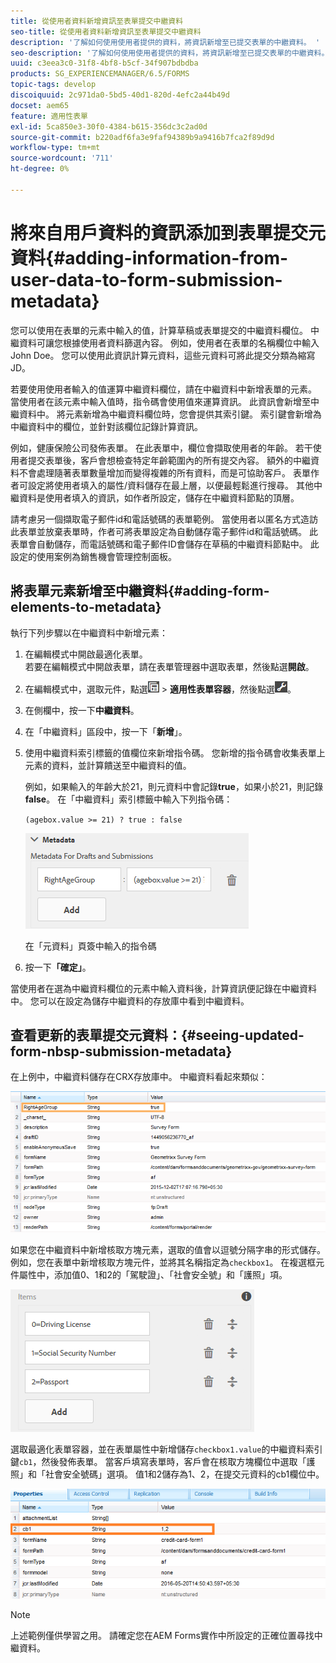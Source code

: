 ```yaml
---
title: 從使用者資料新增資訊至表單提交中繼資料
seo-title: 從使用者資料新增資訊至表單提交中繼資料
description: '了解如何使用使用者提供的資料，將資訊新增至已提交表單的中繼資料。 '
seo-description: '了解如何使用使用者提供的資料，將資訊新增至已提交表單的中繼資料。 '
uuid: c3eea3c0-31f8-4bf8-b5cf-34f907bdbdba
products: SG_EXPERIENCEMANAGER/6.5/FORMS
topic-tags: develop
discoiquuid: 2c971da0-5bd5-40d1-820d-4efc2a44b49d
docset: aem65
feature: 適用性表單
exl-id: 5ca850e3-30f0-4384-b615-356dc3c2ad0d
source-git-commit: b220adf6fa3e9faf94389b9a9416b7fca2f89d9d
workflow-type: tm+mt
source-wordcount: '711'
ht-degree: 0%

---
```


# 將來自用戶資料的資訊添加到表單提交元資料{#adding-information-from-user-data-to-form-submission-metadata}

您可以使用在表單的元素中輸入的值，計算草稿或表單提交的中繼資料欄位。 中繼資料可讓您根據使用者資料篩選內容。 例如，使用者在表單的名稱欄位中輸入John Doe。 您可以使用此資訊計算元資料，這些元資料可將此提交分類為縮寫JD。

若要使用使用者輸入的值運算中繼資料欄位，請在中繼資料中新增表單的元素。 當使用者在該元素中輸入值時，指令碼會使用值來運算資訊。 此資訊會新增至中繼資料中。 將元素新增為中繼資料欄位時，您會提供其索引鍵。 索引鍵會新增為中繼資料中的欄位，並針對該欄位記錄計算資訊。

例如，健康保險公司發佈表單。 在此表單中，欄位會擷取使用者的年齡。 若干使用者提交表單後，客戶會想檢查特定年齡範圍內的所有提交內容。 額外的中繼資料不會處理隨著表單數量增加而變得複雜的所有資料，而是可協助客戶。 表單作者可設定將使用者填入的屬性/資料儲存在最上層，以便最輕鬆進行搜尋。 其他中繼資料是使用者填入的資訊，如作者所設定，儲存在中繼資料節點的頂層。

請考慮另一個擷取電子郵件id和電話號碼的表單範例。 當使用者以匿名方式造訪此表單並放棄表單時，作者可將表單設定為自動儲存電子郵件id和電話號碼。 此表單會自動儲存，而電話號碼和電子郵件ID會儲存在草稿的中繼資料節點中。 此設定的使用案例為銷售機會管理控制面板。

## 將表單元素新增至中繼資料{#adding-form-elements-to-metadata}

執行下列步驟以在中繼資料中新增元素：

1. 在編輯模式中開啟最適化表單。\
   若要在編輯模式中開啟表單，請在表單管理器中選取表單，然後點選&#x200B;**開啟**。
1. 在編輯模式中，選取元件，點選![欄位層級](assets/field-level.png) > **適用性表單容器**，然後點選![cmppr](assets/cmppr.png)。
1. 在側欄中，按一下&#x200B;**中繼資料**。
1. 在「中繼資料」區段中，按一下「**新增**」。
1. 使用中繼資料索引標籤的值欄位來新增指令碼。 您新增的指令碼會收集表單上元素的資料，並計算饋送至中繼資料的值。

   例如，如果輸入的年齡大於21，則元資料中會記錄&#x200B;**true**，如果小於21，則記錄&#x200B;**false**。 在「中繼資料」索引標籤中輸入下列指令碼：

   `(agebox.value >= 21) ? true : false`

   ![中繼資料指令碼](assets/add-element-metadata.png)

   在「元資料」頁簽中輸入的指令碼

1. 按一下&#x200B;**「確定」**。

當使用者在選為中繼資料欄位的元素中輸入資料後，計算資訊便記錄在中繼資料中。 您可以在設定為儲存中繼資料的存放庫中看到中繼資料。

## 查看更新的表單提交元資料：{#seeing-updated-form-nbsp-submission-metadata}

在上例中，中繼資料儲存在CRX存放庫中。 中繼資料看起來類似：

![中繼資料](assets/metadata_entry_new.png)

如果您在中繼資料中新增核取方塊元素，選取的值會以逗號分隔字串的形式儲存。 例如，您在表單中新增核取方塊元件，並將其名稱指定為`checkbox1`。 在複選框元件屬性中，添加值0、1和2的「駕駛證」、「社會安全號」和「護照」項。

![從核取方塊儲存多個值](assets/checkbox-metadata.png)

選取最適化表單容器，並在表單屬性中新增儲存`checkbox1.value`的中繼資料索引鍵`cb1`，然後發佈表單。 當客戶填寫表單時，客戶會在核取方塊欄位中選取「護照」和「社會安全號碼」選項。 值1和2儲存為1、2，在提交元資料的cb1欄位中。

![核取方塊欄位中選取之多個值的中繼資料項目](assets/metadata-entry.png)

>[!NOTE]
>
>上述範例僅供學習之用。 請確定您在AEM Forms實作中所設定的正確位置尋找中繼資料。
